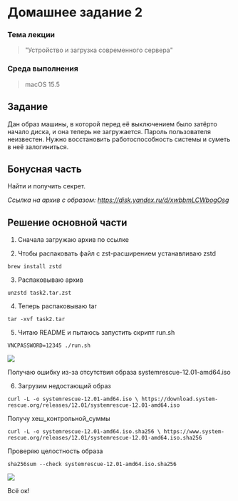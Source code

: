 # Домашнее задание 2

### Тема лекции
> "Устройство и загрузка современного сервера"

### Среда выполнения
> macOS 15.5

## Задание
Дан образ машины, в которой перед её выключением было затёрто начало диска, и она теперь не загружается. Пароль пользователя неизвестен. Нужно восстановить работоспособность системы и суметь в неё залогиниться.

## Бонусная часть
Найти и получить секрет.

*Ссылка на архив с образом: https://disk.yandex.ru/d/xwbbmLCWbogOsg*

## Решение основной части
1. Сначала загружаю архив по ссылке

2. Чтобы распаковать файл c zst-расширением устанавливаю zstd

`brew install zstd`

3. Распаковываю архив

`unzstd task2.tar.zst`

4. Теперь распаковываю tar

`tar -xvf task2.tar`

5. Читаю README и пытаюсь запустить скрипт run.sh

`VNCPASSWORD=12345 ./run.sh`

![](https://getfile.dokpub.com/yandex/get/https://disk.yandex.ru/i/GYNCND47czg08g)

Получаю ошибку из-за отсутствия образа systemrescue-12.01-amd64.iso

6. Загрузим недостающий образ

`curl -L -o systemrescue-12.01-amd64.iso \
  https://download.system-rescue.org/releases/12.01/systemrescue-12.01-amd64.iso`

Получу хеш_контрольной_суммы

`curl -L -o systemrescue-12.01-amd64.iso.sha256 \
  https://www.system-rescue.org/releases/12.01/systemrescue-12.01-amd64.iso.sha256`

Проверяю целостность образа

`sha256sum --check systemrescue-12.01-amd64.iso.sha256`

![](https://getfile.dokpub.com/yandex/get/https://disk.yandex.ru/i/W2--lXCBsW3JlQ)

Всё ок!
